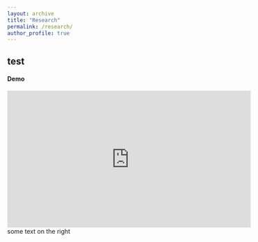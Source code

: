 ```yaml
---
layout: archive
title: "Research"
permalink: /research/
author_profile: true
---
```


## test
#### Demo
<iframe width="560" height="315" src="https://youtu.be/18-2OqTRJ50" title="YouTube video player" frameborder="0" allowfullscreen></iframe>
some text on the right

